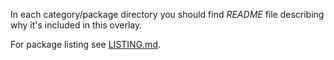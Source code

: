 In each category/package directory you should find _README_ file describing why it's included in this overlay.

For package listing see [LISTING.md](./tree/master/LISTING.md).
